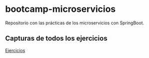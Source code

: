 # bootcamp-microservicios
Repositorio con las prácticas de los microservicios con SpringBoot.

## Capturas de todos los ejercicios
[Ejercicios](capturas%20de%20las%20tareas/)
